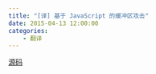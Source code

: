 ```yaml
---
title: "[译] 基于 JavaScript 的缓冲区攻击"
date: 2015-04-13 12:00:00
categories:
    - 翻译
---
```


[源码](https://github.com/longtian/cache_attack_in_javascript)
